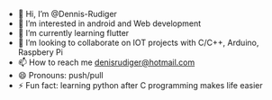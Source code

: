 - 👋 Hi, I’m @Dennis-Rudiger
- 👀 I’m interested in android and Web development 
- 🌱 I’m currently learning flutter
- 💞️ I’m looking to collaborate on IOT projects with C/C++, Arduino, Raspbery Pi
- 📫 How to reach me denisrudiger@hotmail.com 
- 😄 Pronouns: push/pull
- ⚡ Fun fact: learning python after C programming makes life easier 

<!---
Dennis-Rudiger/Dennis-Rudiger is a ✨ special ✨ repository because its `README.md` (this file) appears on your GitHub profile.
You can click the Preview link to take a look at your changes.
--->
